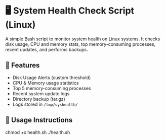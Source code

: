 


# 🖥️ System Health Check Script (Linux)



A simple Bash script to monitor system health on Linux systems.
It checks disk usage, CPU and memory stats, top memory-consuming processes, recent updates, and performs backups.



## 🚀 Features
- Disk Usage Alerts (custom threshold)
- CPU & Memory usage statistics
- Top 5 memory-consuming processes
- Recent system update logs
- Directory backup (tar.gz)
- Logs stored in `/tmp/syshealth/`



## 📂 Usage Instructions

chmod +x health.sh
./health.sh
